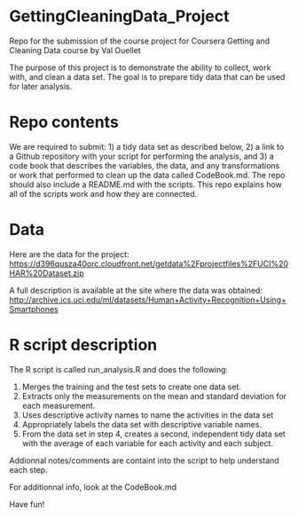 GettingCleaningData_Project
===========================
Repo for the submission of the course project for Coursera Getting and Cleaning Data course by Val Ouellet

The purpose of this project is to demonstrate the ability to collect, work with, and clean a data set. The goal is to prepare tidy data that can be used for later analysis. 


Repo contents
===========================
We are required to submit: 1) a tidy data set as described below, 2) a link to a Github repository with your script for performing the analysis, and 3) a code book that describes the variables, the data, and any transformations or work that performed to clean up the data called CodeBook.md. The repo should also include a README.md with the scripts. This repo explains how all of the scripts work and how they are connected.


Data
===========================
Here are the data for the project: 
https://d396qusza40orc.cloudfront.net/getdata%2Fprojectfiles%2FUCI%20HAR%20Dataset.zip 

A full description is available at the site where the data was obtained: http://archive.ics.uci.edu/ml/datasets/Human+Activity+Recognition+Using+Smartphones 


R script description
===========================
The R script is called run_analysis.R and does the following: 
1) Merges the training and the test sets to create one data set.
2) Extracts only the measurements on the mean and standard deviation for each measurement. 
3) Uses descriptive activity names to name the activities in the data set
4) Appropriately labels the data set with descriptive variable names. 
5) From the data set in step 4, creates a second, independent tidy data set with the average of each variable for each activity and each subject.

Addionnal notes/comments are containt into the script to help understand each step.

For additionnal info, look at the CodeBook.md

Have fun!
